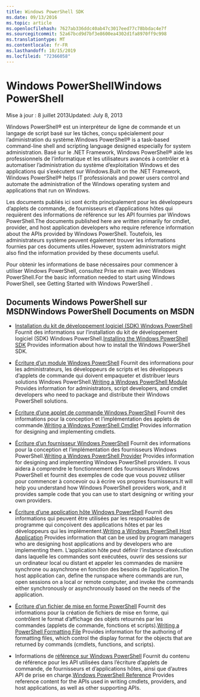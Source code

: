 ```yaml
---
title: Windows PowerShell SDK
ms.date: 09/13/2016
ms.topic: article
ms.openlocfilehash: 7627ab336ddc40ab47c3017eed77c78bbdac4e7f
ms.sourcegitcommit: 52a67bcd9d7bf3e8600ea4302d1fa8970ff9c998
ms.translationtype: MT
ms.contentlocale: fr-FR
ms.lasthandoff: 10/15/2019
ms.locfileid: "72366058"
---
```

# <a name="windows-powershell"></a><span data-ttu-id="75514-102">Windows PowerShell</span><span class="sxs-lookup"><span data-stu-id="75514-102">Windows PowerShell</span></span>

<span data-ttu-id="75514-103">Mise à jour : 8 juillet 2013</span><span class="sxs-lookup"><span data-stu-id="75514-103">Updated: July 8, 2013</span></span>

<span data-ttu-id="75514-104">Windows PowerShell® est un interpréteur de ligne de commande et un langage de script basé sur les tâches, conçu spécialement pour l’administration du système.</span><span class="sxs-lookup"><span data-stu-id="75514-104">Windows PowerShell® is a task-based command-line shell and scripting language designed especially for system administration.</span></span> <span data-ttu-id="75514-105">Basé sur le .NET Framework, Windows PowerShell® aide les professionnels de l’informatique et les utilisateurs avancés à contrôler et à automatiser l’administration du système d’exploitation Windows et des applications qui s’exécutent sur Windows.</span><span class="sxs-lookup"><span data-stu-id="75514-105">Built on the .NET Framework, Windows PowerShell® helps IT professionals and power users control and automate the administration of the Windows operating system and applications that run on Windows.</span></span>

<span data-ttu-id="75514-106">Les documents publiés ici sont écrits principalement pour les développeurs d’applets de commande, de fournisseurs et d’applications hôtes qui requièrent des informations de référence sur les API fournies par Windows PowerShell.</span><span class="sxs-lookup"><span data-stu-id="75514-106">The documents published here are written primarily for cmdlet, provider, and host application developers who require reference information about the APIs provided by Windows PowerShell.</span></span>
<span data-ttu-id="75514-107">Toutefois, les administrateurs système peuvent également trouver les informations fournies par ces documents utiles.</span><span class="sxs-lookup"><span data-stu-id="75514-107">However, system administrators might also find the information provided by these documents useful.</span></span>

<span data-ttu-id="75514-108">Pour obtenir les informations de base nécessaires pour commencer à utiliser Windows PowerShell, consultez Prise en main avec Windows PowerShell.</span><span class="sxs-lookup"><span data-stu-id="75514-108">For the basic information needed to start using Windows PowerShell, see Getting Started with Windows PowerShell .</span></span>

## <a name="windows-powershell-documents-on-msdn"></a><span data-ttu-id="75514-109">Documents Windows PowerShell sur MSDN</span><span class="sxs-lookup"><span data-stu-id="75514-109">Windows PowerShell Documents on MSDN</span></span>

- <span data-ttu-id="75514-110">[Installation du kit de développement logiciel (SDK) Windows PowerShell](./installing-the-windows-powershell-sdk.md) Fournit des informations sur l’installation du kit de développement logiciel (SDK) Windows PowerShell.</span><span class="sxs-lookup"><span data-stu-id="75514-110">[Installing the Windows PowerShell SDK](./installing-the-windows-powershell-sdk.md) Provides information about how to install the Windows PowerShell SDK.</span></span>

- <span data-ttu-id="75514-111">[Écriture d’un module Windows PowerShell](./module/writing-a-windows-powershell-module.md) Fournit des informations pour les administrateurs, les développeurs de scripts et les développeurs d’applets de commande qui doivent empaqueter et distribuer leurs solutions Windows PowerShell.</span><span class="sxs-lookup"><span data-stu-id="75514-111">[Writing a Windows PowerShell Module](./module/writing-a-windows-powershell-module.md) Provides information for administrators, script developers, and cmdlet developers who need to package and distribute their Windows PowerShell solutions.</span></span>

- <span data-ttu-id="75514-112">[Écriture d’une applet de commande Windows PowerShell](./cmdlet/writing-a-windows-powershell-cmdlet.md) Fournit des informations pour la conception et l’implémentation des applets de commande.</span><span class="sxs-lookup"><span data-stu-id="75514-112">[Writing a Windows PowerShell Cmdlet](./cmdlet/writing-a-windows-powershell-cmdlet.md) Provides information for designing and implementing cmdlets.</span></span>

- <span data-ttu-id="75514-113">[Écriture d’un fournisseur Windows PowerShell](./provider/writing-a-windows-powershell-provider.md) Fournit des informations pour la conception et l’implémentation des fournisseurs Windows PowerShell.</span><span class="sxs-lookup"><span data-stu-id="75514-113">[Writing a Windows PowerShell Provider](./provider/writing-a-windows-powershell-provider.md) Provides information for designing and implementing Windows PowerShell providers.</span></span> <span data-ttu-id="75514-114">Il vous aidera à comprendre le fonctionnement des fournisseurs Windows PowerShell et fournit des exemples de code que vous pouvez utiliser pour commencer à concevoir ou à écrire vos propres fournisseurs.</span><span class="sxs-lookup"><span data-stu-id="75514-114">It will help you understand how Windows PowerShell providers work, and it provides sample code that you can use to start designing or writing your own providers.</span></span>

- <span data-ttu-id="75514-115">[Écriture d’une application hôte Windows PowerShell](./hosting/writing-a-windows-powershell-host-application.md) Fournit des informations qui peuvent être utilisées par les responsables de programme qui conçoivent des applications hôtes et par les développeurs qui les implémentent.</span><span class="sxs-lookup"><span data-stu-id="75514-115">[Writing a Windows PowerShell Host Application](./hosting/writing-a-windows-powershell-host-application.md) Provides information that can be used by program managers who are designing host applications and by developers who are implementing them.</span></span> <span data-ttu-id="75514-116">L’application hôte peut définir l’instance d’exécution dans laquelle les commandes sont exécutées, ouvrir des sessions sur un ordinateur local ou distant et appeler les commandes de manière synchrone ou asynchrone en fonction des besoins de l’application.</span><span class="sxs-lookup"><span data-stu-id="75514-116">The host application can, define the runspace where commands are run, open sessions on a local or remote computer, and invoke the commands either synchronously or asynchronously based on the needs of the application.</span></span>

- <span data-ttu-id="75514-117">[Écriture d’un fichier de mise en forme PowerShell](./format/writing-a-powershell-formatting-file.md) Fournit des informations pour la création de fichiers de mise en forme, qui contrôlent le format d’affichage des objets retournés par les commandes (applets de commande, fonctions et scripts).</span><span class="sxs-lookup"><span data-stu-id="75514-117">[Writing a PowerShell Formatting File](./format/writing-a-powershell-formatting-file.md) Provides information for the authoring of formatting files, which control the display format for the objects that are returned by commands (cmdlets, functions, and scripts).</span></span>

- <span data-ttu-id="75514-118">Informations de [référence sur Windows PowerShell](./windows-powershell-reference.md) Fournit du contenu de référence pour les API utilisées dans l’écriture d’applets de commande, de fournisseurs et d’applications hôtes, ainsi que d’autres API de prise en charge.</span><span class="sxs-lookup"><span data-stu-id="75514-118">[Windows PowerShell Reference](./windows-powershell-reference.md) Provides reference content for the APIs used in writing cmdlets, providers, and host applications, as well as other supporting APIs.</span></span>
